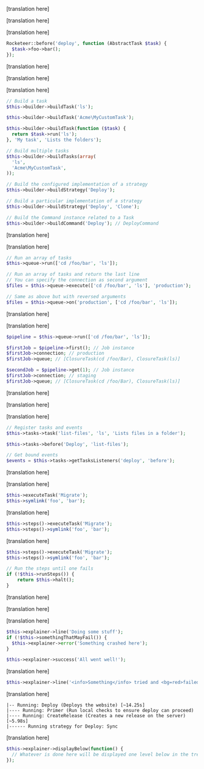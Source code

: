 [translation here]

<!--original
# Services
-->

[translation here]

<!--original
When creating tasks, strategies, binaries, etc., Rocketeer provides you with a variety of services you can access and use to ease your work. While all of them are describe in the public API, some are more important than others. This is a look at what Rocketeer provides you with, and gives you a little more insight on how things work under the hood.
-->

[translation here]

<!--original
All examples provided are from the viewpoint of a custom task. But it also applies to closure tasks, meaning if within a task class you can do `$this->foo->bar()`, within a closure you can do this:
-->

```php
Rocketeer::before('deploy', function (AbstractTask $task) {
  $task->foo->bar();
});
```

[translation here]

<!--original
The string between brackets next to each service is the handle it can be access through.
-->

[translation here]

<!--original
## Tasks Builder [builder]
-->

[translation here]

<!--original
The tasks builder is one of Rocketeer's most important services, its a powerful factory that allows you to quickly get instances of binaries, tasks, strategies and so on, from within your tasks. It can build tasks from anything that is allowed: one-liners, closures, instances, or class names.
-->

```php
// Build a task
$this->builder->buildTask('ls');

$this->builder->buildTask('Acme\MyCustomTask');

$this->builder->buildTask(function ($task) {
  return $task->run('ls');
}, 'My task', 'Lists the folders');

// Build multiple tasks
$this->builder->buildTasks(array(
  'ls',
  'Acme\MyCustomTask',
));

// Build the configured implementation of a strategy
$this->builder->buildStrategy('Deploy');

// Build a particular implementation of a strategy
$this->builder->buildStrategy('Deploy', 'Clone');

// Build the Command instance related to a Task
$this->builder->buildCommand('Deploy'); // DeployCommand
```

[translation here]

<!--original
## Tasks Queue [queue]
-->

[translation here]

<!--original
The tasks queue is the other major class of Rocketeer, it receives an array of tasks, and builds a runnable pipeline from it. Anything it receives is passed through the TasksBuilder so you can pass the same kind of tasks types (closures, strings, class names, etc.) as above.
-->

```php
// Run an array of tasks
$this->queue->run(['cd /foo/bar', 'ls']);

// Run an array of tasks and return the last line
// You can specify the connection as second argument
$files = $this->queue->execute(['cd /foo/bar', 'ls'], 'production');

// Same as above but with reversed arguments
$files = $this->queue->on('production', ['cd /foo/bar', 'ls']);
```

[translation here]

<!--original
The `run` method will return an instance of `Rocketeer\Services\Tasks\Pipeline`. The Pipeline is a class extending `Illuminate\Support\Collection` that stores instances of `Rocketeer\Services\Tasks\Job`.
-->

[translation here]

<!--original
Within Rocketeer, a Job is a bundled version of a queue, containing all the necessary information required to run it: what connection the queue needs to be run on, what stage, what server, etc. Imagine you have two connections, `production` and `staging`, you'll get the following pipeline:
-->

```php
$pipeline = $this->queue->run(['cd /foo/bar', 'ls']);

$firstJob = $pipeline->first(); // Job instance
$firstJob->connection; // production
$firstJob->queue; // [ClosureTask(cd /foo/Bar), ClosureTask(ls)]

$secondJob = $pipeline->get(1); // Job instance
$firstJob->connection; // staging
$firstJob->queue; // [ClosureTask(cd /foo/Bar), ClosureTask(ls)]
```

[translation here]

<!--original
Once the pipeline is built it is either run synchronously or asynchronously depending on whether the `--pretend` flag was passed.
-->

[translation here]

<!--original
## Tasks Handler [tasks]
-->

[translation here]

<!--original
The tasks handler registers the tasks, plugins, and events that surrounds them. It's the main task behind the `Rocketeer` facade so you should be familiar with most of its methods (before, after, listenTo, task):
-->

```php
// Register tasks and events
$this->tasks->task('list-files', 'ls', 'Lists files in a folder');

$this->tasks->before('Deploy', 'list-files');

// Get bound events
$events = $this->tasks->getTasksListeners('deploy', 'before');
```

[translation here]

<!--original
## Steps Builder [steps()]
-->

[translation here]

<!--original
The steps builder is what allows tasks to run a series of internal commands and calls and halts on the first failure, while keeping a fluent interface. Take the following series of commands inside an imaginary task:
-->

```php
$this->executeTask('Migrate');
$this->symlink('foo', 'bar');
```

[translation here]

<!--original
Now ideally we would want to not execute the symlink if the Migrate task fails, for this, we simply prepend those calls with `steps()`:
-->

```php
$this->steps()->executeTask('Migrate');
$this->steps()->symlink('foo', 'bar');
```

[translation here]

<!--original
This will store those "steps" within a `steps` property on the tasks. Once this is done we can safely run them sequentially until one fails:
-->

```php
$this->steps()->executeTask('Migrate');
$this->steps()->symlink('foo', 'bar');

// Run the steps until one fails
if (!$this->runSteps()) {
	return $this->halt();
}
```

[translation here]

<!--original
## Queue Explainer [explainer]
-->

[translation here]

<!--original
The queue explainer is what drives Rocketeer's CLI output, its job is to explain to the user what is happening, what tasks are fired by what task or event, what is their progress, their result, how long they took to execute, etc.
-->

[translation here]

<!--original
By default when executing a task, the explainer will automatically display information about it from the `name` and `description` property you set on it (or passed to `Rocketeer::task`). But you can provide additional details to the explainer during the flow of your task:
-->

```php
$this->explainer->line('Doing some stuff');
if (!$this->somethingThatMayFail()) {
  $this->explainer->error('Something crashed here');
}

$this->explainer->success('All went well!');
```

[translation here]

<!--original
The explainer passes that to the Command instance's `line` method, meaning you can add foreground and background colors as described in [Symfony's documentation](http://symfony.com/doc/current/components/console/introduction.html#coloring-the-output):
-->

```php
$this->explainer->line('<info>Something</info> tried and <bg=red>failed</bg=red>');
```

[translation here]

<!--original
As you may have noticed, the explainer builds a "tree" of your tasks at runtime, nesting tasks if they are fired within a task, or an event:
-->

```
|-- Running: Deploy (Deploys the website) [~14.25s]
|---- Running: Primer (Run local checks to ensure deploy can proceed)
|---- Running: CreateRelease (Creates a new release on the server) [~5.98s]
|------ Running strategy for Deploy: Sync
```

[translation here]

<!--original
You can do this to by wrapping some commands in a closure:
-->

```php
$this->explainer->displayBelow(function() {
  // Whatever is done here will be displayed one level below in the tree
});
```
